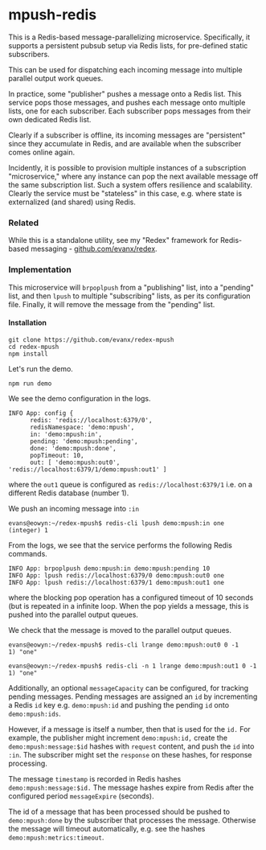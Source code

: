 
# mpush-redis

This is a Redis-based message-parallelizing microservice. Specifically, it supports a persistent pubsub setup via Redis lists, for pre-defined static subscribers.

This can be used for dispatching each incoming message into multiple parallel output work queues.

In practice, some "publisher" pushes a message onto a Redis list. This service pops those messages, and pushes each message onto multiple lists, one for each subscriber. Each subscriber pops messages from their own dedicated Redis list.

Clearly if a subscriber is offline, its incoming messages are "persistent" since they accumulate in Redis, and are available when the subscriber comes online again.

Incidently, it is possible to provision multiple instances of a subscription "microservice," where any instance can pop the next available message off the same subscription list. Such a system offers resilience and scalability. Clearly the service must be "stateless" in this case, e.g. where state is externalized (and shared) using Redis.


### Related

While this is a standalone utility, see my "Redex" framework for Redis-based messaging -
<a href="https://github.com/evanx/redex">github.com/evanx/redex</a>.

### Implementation

This microservice will `brpoplpush` from a "publishing" list, into a "pending" list, and then `lpush` to multiple "subscribing" lists, as per its configuration file. Finally, it will remove the message from the "pending" list.

#### Installation

```shell
git clone https://github.com/evanx/redex-mpush
cd redex-mpush
npm install
```
Let's run the demo.
```shell
npm run demo
```
We see the demo configuration in the logs.
```shell
INFO App: config {
      redis: 'redis://localhost:6379/0',
      redisNamespace: 'demo:mpush',
      in: 'demo:mpush:in',
      pending: 'demo:mpush:pending',
      done: 'demo:mpush:done',
      popTimeout: 10,
      out: [ 'demo:mpush:out0', 'redis://localhost:6379/1/demo:mpush:out1' ]
```
where the `out1` queue is configured as `redis://localhost:6379/1` i.e. on a different Redis database (number 1).

We push an incoming message into `:in`

```shell
evans@eowyn:~/redex-mpush$ redis-cli lpush demo:mpush:in one
(integer) 1
```

From the logs, we see that the service performs the following Redis commands.

```
INFO App: brpoplpush demo:mpush:in demo:mpush:pending 10
INFO App: lpush redis://localhost:6379/0 demo:mpush:out0 one
INFO App: lpush redis://localhost:6379/1 demo:mpush:out1 one
```
where the blocking pop operation has a configured timeout of 10 seconds (but is repeated in a infinite loop. When the pop yields a message, this is pushed into the parallel output queues.

We check that the message is moved to the parallel output queues.
```shell
evans@eowyn:~/redex-mpush$ redis-cli lrange demo:mpush:out0 0 -1
1) "one"
```
```shell
evans@eowyn:~/redex-mpush$ redis-cli -n 1 lrange demo:mpush:out1 0 -1
1) "one"
```

Additionally, an optional `messageCapacity` can be configured, for tracking pending messages. Pending messages are assigned an `id` by incrementing a Redis `id` key e.g. `demo:mpush:id` and pushing the pending `id` onto `demo:mpush:ids`.

However, if a message is itself a number, then that is used for the `id.` For example, the publisher might increment `demo:mpush:id,` create the `demo:mpush:message:$id` hashes with `request` content, and push the `id` into `:in`. The subscriber might set the `response` on these hashes, for response processing.

The message `timestamp` is recorded in Redis hashes `demo:mpush:message:$id.` The message hashes expire from Redis after the configured period `messageExpire` (seconds).

The id of a message that has been processed should be pushed to `demo:mpush:done` by the subscriber that processes the message. Otherwise the message will timeout automatically, e.g. see the hashes `demo:mpush:metrics:timeout`.

